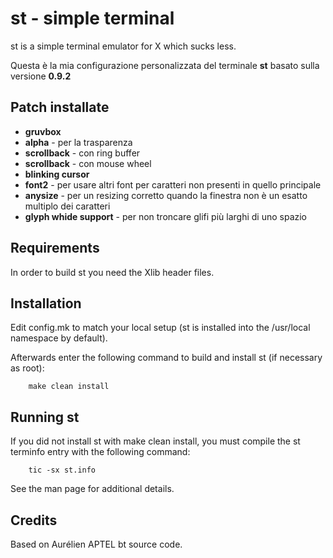 
# st - simple terminal
st is a simple terminal emulator for X which sucks less.

Questa è la mia configurazione personalizzata del terminale **st** basato sulla versione **0.9.2**

## Patch installate
- **gruvbox**
- **alpha** - per la trasparenza
- **scrollback** - con ring buffer
- **scrollback** - con mouse wheel
- **blinking cursor**
- **font2** - per usare altri font per caratteri non presenti in quello principale
- **anysize** - per un resizing corretto quando la finestra non è un esatto multiplo dei caratteri
- **glyph whide support** - per non troncare glifi più larghi di uno spazio


## Requirements
In order to build st you need the Xlib header files.


## Installation
Edit config.mk to match your local setup (st is installed into
the /usr/local namespace by default).

Afterwards enter the following command to build and install st (if
necessary as root):

```
    make clean install
```

## Running st
If you did not install st with make clean install, you must compile
the st terminfo entry with the following command:

```
    tic -sx st.info
```

See the man page for additional details.

## Credits
Based on Aurélien APTEL <aurelien dot aptel at gmail dot com> bt source code.

